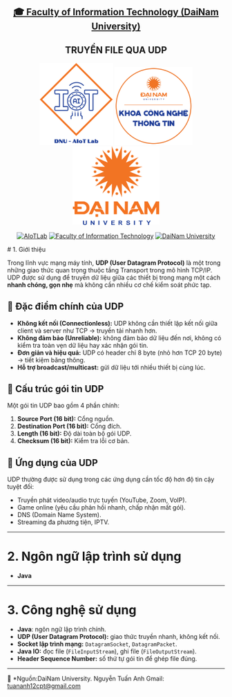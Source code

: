 <h2 align="center">
    <a href="https://dainam.edu.vn/vi/khoa-cong-nghe-thong-tin">
    🎓 Faculty of Information Technology (DaiNam University)
    </a>
</h2>
<h2 align="center">
    TRUYỀN FILE QUA UDP 
</h2>
<div align="center">
    <p align="center">
        <img src="docs/aiotlab_logo.png" alt="AIoTLab Logo" width="170"/>
        <img src="docs/fitdnu_logo.png" alt="AIoTLab Logo" width="180"/>
        <img src="docs/dnu_logo.png" alt="DaiNam University Logo" width="200"/>
    </p>

[![AIoTLab](https://img.shields.io/badge/AIoTLab-green?style=for-the-badge)](https://www.facebook.com/DNUAIoTLab)
[![Faculty of Information Technology](https://img.shields.io/badge/Faculty%20of%20Information%20Technology-blue?style=for-the-badge)](https://dainam.edu.vn/vi/khoa-cong-nghe-thong-tin)
[![DaiNam University](https://img.shields.io/badge/DaiNam%20University-orange?style=for-the-badge)](https://dainam.edu.vn)

</div>
# 1. Giới thiệu

Trong lĩnh vực mạng máy tính, **UDP (User Datagram Protocol)** là một trong những giao thức quan trọng thuộc tầng Transport trong mô hình TCP/IP.  
UDP được sử dụng để truyền dữ liệu giữa các thiết bị trong mạng một cách **nhanh chóng, gọn nhẹ** mà không cần nhiều cơ chế kiểm soát phức tạp.

## 🔹 Đặc điểm chính của UDP
- **Không kết nối (Connectionless):** UDP không cần thiết lập kết nối giữa client và server như TCP → truyền tải nhanh hơn.
- **Không đảm bảo (Unreliable):** không đảm bảo dữ liệu đến nơi, không có kiểm tra toàn vẹn dữ liệu hay xác nhận gói tin.
- **Đơn giản và hiệu quả:** UDP có header chỉ 8 byte (nhỏ hơn TCP 20 byte) → tiết kiệm băng thông.
- **Hỗ trợ broadcast/multicast:** gửi dữ liệu tới nhiều thiết bị cùng lúc.

## 🔹 Cấu trúc gói tin UDP
Một gói tin UDP bao gồm 4 phần chính:
1. **Source Port (16 bit):** Cổng nguồn.  
2. **Destination Port (16 bit):** Cổng đích.  
3. **Length (16 bit):** Độ dài toàn bộ gói UDP.  
4. **Checksum (16 bit):** Kiểm tra lỗi cơ bản.  

## 🔹 Ứng dụng của UDP
UDP thường được sử dụng trong các ứng dụng cần tốc độ hơn độ tin cậy tuyệt đối:
- Truyền phát video/audio trực tuyến (YouTube, Zoom, VoIP).  
- Game online (yêu cầu phản hồi nhanh, chấp nhận mất gói).  
- DNS (Domain Name System).  
- Streaming đa phương tiện, IPTV.  

---

# 2. Ngôn ngữ lập trình sử dụng
- **Java**

---

# 3. Công nghệ sử dụng
- **Java**: ngôn ngữ lập trình chính.  
- **UDP (User Datagram Protocol):** giao thức truyền nhanh, không kết nối.  
- **Socket lập trình mạng:** `DatagramSocket`, `DatagramPacket`.  
- **Java IO:** đọc file (`FileInputStream`), ghi file (`FileOutputStream`).  
- **Header Sequence Number:** số thứ tự gói tin để ghép file đúng.  

---

📌 *Nguồn:DaiNam University. Nguyễn Tuấn Anh Gmail: tuananh12cpt@gmail.com


